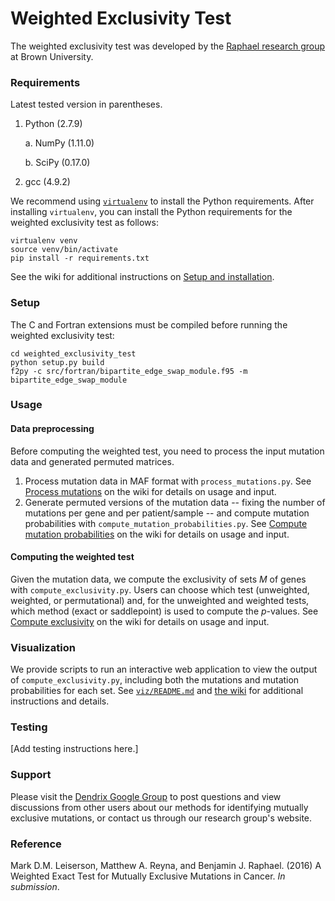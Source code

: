 # Weighted Exclusivity Test #

The weighted exclusivity test was developed by the [Raphael research group](http://compbio.cs.brown.edu/) at Brown University.

### Requirements ###

Latest tested version in parentheses.

1. Python (2.7.9)

    a. NumPy (1.11.0)

    b. SciPy (0.17.0)

2. gcc (4.9.2)

We recommend using [`virtualenv`](https://virtualenv.pypa.io/en/latest/) to install the Python requirements. After installing `virtualenv`, you can install the Python requirements for the weighted exclusivity test as follows:

    virtualenv venv
    source venv/bin/activate
    pip install -r requirements.txt

See the wiki for additional instructions on [Setup and installation](https://github.com/raphael-group/weighted-exclusivity-test/wiki/Setup-and-installation).

### Setup ###

The C and Fortran extensions must be compiled before running the weighted exclusivity test:

    cd weighted_exclusivity_test
    python setup.py build
    f2py -c src/fortran/bipartite_edge_swap_module.f95 -m bipartite_edge_swap_module

### Usage ###

#### Data preprocessing ####
Before computing the weighted test, you need to process the input mutation data and generated permuted matrices.

1. Process mutation data in MAF format with `process_mutations.py`. See [Process mutations](https://github.com/raphael-group/weighted-exclusivity-test/wiki/Process-mutations) on the wiki for details on usage and input.
2. Generate permuted versions of the mutation data -- fixing the number of mutations per gene and per patient/sample -- and compute mutation probabilities with `compute_mutation_probabilities.py`. See [Compute mutation probabilities](https://github.com/raphael-group/weighted-exclusivity-test/wiki/Compute-mutation-probabilities) on the wiki for details on usage and input.

#### Computing the weighted test ####

Given the mutation data, we compute the exclusivity of sets _M_ of genes with `compute_exclusivity.py`. Users can choose which test (unweighted, weighted, or permutational) and, for the unweighted and weighted tests, which method (exact or saddlepoint) is used to compute the _p_-values. See [Compute exclusivity](https://github.com/raphael-group/weighted-exclusivity-test/wiki/Compute-exclusivity) on the wiki for details on usage and input.

### Visualization ###

We provide scripts to run an interactive web application to view the output of `compute_exclusivity.py`, including both the mutations and mutation probabilities for each set. See [`viz/README.md`](https://github.com/raphael-group/weighted-exclusivity-test/blob/master/viz/README.md) and [the wiki](https://github.com/raphael-group/weighted-exclusivity-test/wiki/VIsualization) for additional instructions and details.

### Testing ###
[Add testing instructions here.]

### Support ###

Please visit the [Dendrix Google Group](https://groups.google.com/forum/#!forum/dendrix) to post questions and view discussions from other users about our methods for identifying mutually exclusive mutations, or contact us through our research group's website.

### Reference ###

Mark D.M. Leiserson, Matthew A. Reyna, and Benjamin J. Raphael. (2016) A Weighted Exact Test for Mutually Exclusive Mutations in Cancer. *In submission*.
